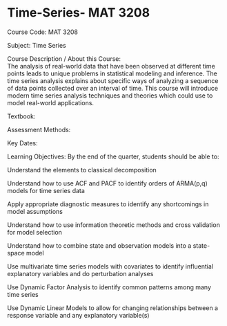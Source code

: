 # Time-Series- MAT 3208
Course Code: MAT 3208

Subject: Time Series  

Course Description / About this Course:                                                                                                   
The analysis of real-world data that have been observed at different time points leads to unique problems in statistical modeling and inference. The time series analysis explains about specific ways of analyzing a sequence of data points collected over an interval of time. This course will introduce modern time series analysis techniques and theories which could use to model real-world applications.

Textbook:

Assessment Methods:

Key Dates:

Learning Objectives:
By the end of the quarter, students should be able to:

Understand the elements to classical decomposition

Understand how to use ACF and PACF to identify orders of ARMA(p,q) models for time series data

Apply appropriate diagnostic measures to identify any shortcomings in model assumptions

Understand how to use information theoretic methods and cross validation for model selection

Understand how to combine state and observation models into a state-space model

Use multivariate time series models with covariates to identify influential explanatory variables and do perturbation analyses

Use Dynamic Factor Analysis to identify common patterns among many time series

Use Dynamic Linear Models to allow for changing relationships between a response variable and any explanatory variable(s)


